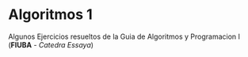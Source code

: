 # Algoritmos 1

Algunos Ejercicios resueltos de la Guia de Algoritmos y Programacion I (**FIUBA** - *Catedra Essaya*)
